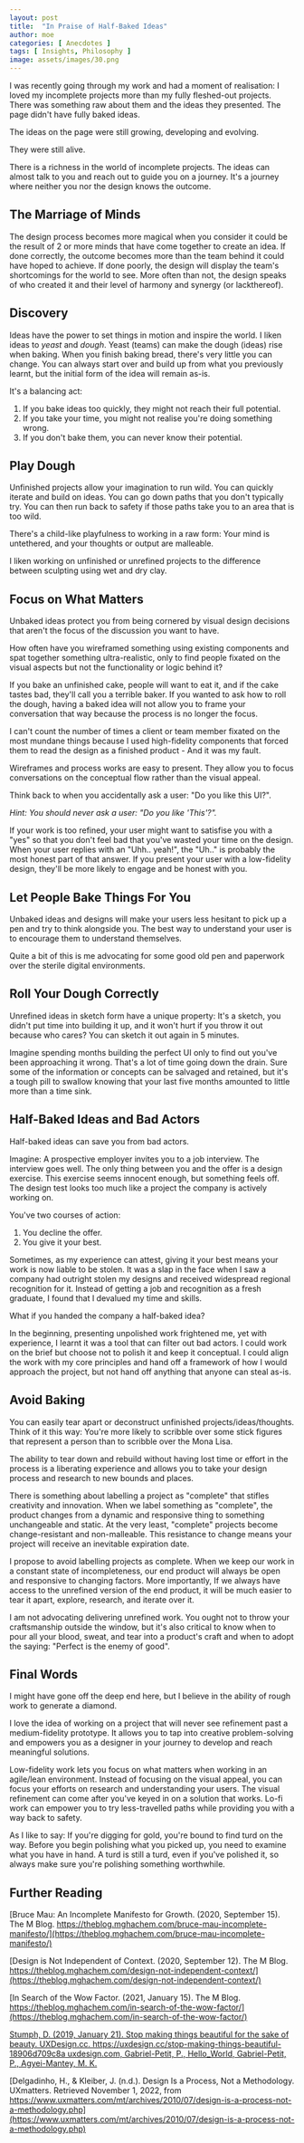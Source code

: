 ```yaml
---
layout: post
title:  "In Praise of Half-Baked Ideas"
author: moe
categories: [ Anecdotes ]
tags: [ Insights, Philosophy ]
image: assets/images/30.png
---
```



I was recently going through my work and had a moment of realisation: I loved my incomplete projects more than my fully fleshed-out projects. There was something raw about them and the ideas they presented. The page didn't have fully baked ideas.

The ideas on the page were still growing, developing and evolving.

They were still alive.

There is a richness in the world of incomplete projects. The ideas can almost talk to you and reach out to guide you on a journey. It's a journey where neither you nor the design knows the outcome.

## The Marriage of Minds

The design process becomes more magical when you consider it could be the result of 2 or more minds that have come together to create an idea. If done correctly, the outcome becomes more than the team behind it could have hoped to achieve. If done poorly, the design will display the team's shortcomings for the world to see. More often than not, the design speaks of who created it and their level of harmony and synergy (or lackthereof).

## Discovery

Ideas have the power to set things in motion and inspire the world. I liken ideas to *yeast* and *dough*. Yeast (teams) can make the dough (ideas) rise when baking. When you finish baking bread, there's very little you can change. You can always start over and build up from what you previously learnt, but the initial form of the idea will remain as-is.

It's a balancing act:

1. If you bake ideas too quickly, they might not reach their full potential.
2. If you take your time, you might not realise you're doing something wrong.
3. If you don't bake them, you can never know their potential.

## Play Dough

Unfinished projects allow your imagination to run wild. You can quickly iterate and build on ideas. You can go down paths that you don't typically try. You can then run back to safety if those paths take you to an area that is too wild.

There's a child-like playfulness to working in a raw form: Your mind is untethered, and your thoughts or output are malleable.

I liken working on unfinished or unrefined projects to the difference between sculpting using wet and dry clay.



## Focus on What Matters

Unbaked ideas protect you from being cornered by visual design decisions that aren't the focus of the discussion you want to have.

How often have you wireframed something using existing components and spat together something ultra-realistic, only to find people fixated on the visual aspects but not the functionality or logic behind it?

If you bake an unfinished cake, people will want to eat it, and if the cake tastes bad, they'll call you a terrible baker. If you wanted to ask how to roll the dough, having a baked idea will not allow you to frame your conversation that way because the process is no longer the focus.

I can't count the number of times a client or team member fixated on the most mundane things because I used high-fidelity components that forced them to read the design as a finished product - And it was my fault.

Wireframes and process works are easy to present. They allow you to focus conversations on the conceptual flow rather than the visual appeal.

Think back to when you accidentally ask a user: "Do you like this UI?".

*Hint: You should never ask a user: "Do you like 'This'?".*

If your work is too refined, your user might want to satisfise you with a "yes" so that you don't feel bad that you've wasted your time on the design. When your user replies with an "Uhh.. yeah!", the "Uh.." is probably the most honest part of that answer. If you present your user with a low-fidelity design, they'll be more likely to engage and be honest with you.



## Let People Bake Things For You

Unbaked ideas and designs will make your users less hesitant to pick up a pen and try to think alongside you. The best way to understand your user is to encourage them to understand themselves.

Quite a bit of this is me advocating for some good old pen and paperwork over the sterile digital environments.

## Roll Your Dough Correctly

Unrefined ideas in sketch form have a unique property: It's a sketch, you didn't put time into building it up, and it won't hurt if you throw it out because who cares? You can sketch it out again in 5 minutes.

Imagine spending months building the perfect UI only to find out you've been approaching it wrong. That's a lot of time going down the drain. Sure some of the information or concepts can be salvaged and retained, but it's a tough pill to swallow knowing that your last five months amounted to little more than a time sink.

## Half-Baked Ideas and Bad Actors

Half-baked ideas can save you from bad actors.

Imagine: A prospective employer invites you to a job interview. The interview goes well. The only thing between you and the offer is a design exercise. This exercise seems innocent enough, but something feels off. The design test looks too much like a project the company is actively working on.

You've two courses of action:
1. You decline the offer.
2. You give it your best.

Sometimes, as my experience can attest, giving it your best means your work is now liable to be stolen. It was a slap in the face when I saw a company had outright stolen my designs and received widespread regional recognition for it. Instead of getting a job and recognition as a fresh graduate, I found that I devalued my time and skills.

What if you handed the company a half-baked idea?

In the beginning, presenting unpolished work frightened me, yet with experience, I learnt it was a tool that can filter out bad actors. I could work on the brief but choose not to polish it and keep it conceptual. I could align the work with my core principles and hand off a framework of how I would approach the project, but not hand off anything that anyone can steal as-is.


## Avoid Baking

You can easily tear apart or deconstruct unfinished projects/ideas/thoughts. Think of it this way: You're more likely to scribble over some stick figures that represent a person than to scribble over the Mona Lisa.

The ability to tear down and rebuild without having lost time or effort in the process is a liberating experience and allows you to take your design process and research to new bounds and places.

There is something about labelling a project as "complete" that stifles creativity and innovation. When we label something as "complete", the product changes from a dynamic and responsive thing to something unchangeable and static. At the very least, "complete" projects become change-resistant and non-malleable. This resistance to change means your project will receive an inevitable expiration date.


I propose to avoid labelling projects as complete. When we keep our work in a constant state of incompleteness, our end product will always be open and responsive to changing factors. More importantly, If we always have access to the unrefined version of the end product, it will be much easier to tear it apart, explore, research, and iterate over it.

I am not advocating delivering unrefined work. You ought not to throw your craftsmanship outside the window, but it's also critical to know when to pour all your blood, sweat, and tear into a product's craft and when to adopt the saying: "Perfect is the enemy of good".


## Final Words

I might have gone off the deep end here, but I believe in the ability of rough work to generate a diamond.

I love the idea of working on a project that will never see refinement past a medium-fidelity prototype. It allows you to tap into creative problem-solving and empowers you as a designer in your journey to develop and reach meaningful solutions.

Low-fidelity work lets you focus on what matters when working in an agile/lean environment. Instead of focusing on the visual appeal, you can focus your efforts on research and understanding your users. The visual refinement can come after you've keyed in on a solution that works. Lo-fi work can empower you to try less-travelled paths while providing you with a way back to safety.

As I like to say: If you're digging for gold, you're bound to find turd on the way. Before you begin polishing what you picked up, you need to examine what you have in hand. A turd is still a turd, even if you've polished it, so always make sure you're polishing something worthwhile.


## Further Reading

[Bruce Mau: An Incomplete Manifesto for Growth. (2020, September 15). The M Blog. https://theblog.mghachem.com/bruce-mau-incomplete-manifesto/](https://theblog.mghachem.com/bruce-mau-incomplete-manifesto/)

[Design is Not Independent of Context. (2020, September 12). The M Blog. https://theblog.mghachem.com/design-not-independent-context/](https://theblog.mghachem.com/design-not-independent-context/)

[In Search of the Wow Factor. (2021, January 15). The M Blog. https://theblog.mghachem.com/in-search-of-the-wow-factor/](https://theblog.mghachem.com/in-search-of-the-wow-factor/)

[Stumph, D. (2019, January 21). Stop making things beautiful for the sake of beauty. UXDesign.cc. https://uxdesign.cc/stop-making-things-beautiful-18906d709c8a uxdesign.com, Gabriel-Petit, P., Hello_World, Gabriel-Petit, P., Agyei-Mantey, M. K.](https://uxdesign.cc/stop-making-things-beautiful-18906d709c8a)

[Delgadinho, H., & Kleiber, J. (n.d.). Design Is a Process, Not a Methodology. UXmatters. Retrieved November 1, 2022, from https://www.uxmatters.com/mt/archives/2010/07/design-is-a-process-not-a-methodology.php](https://www.uxmatters.com/mt/archives/2010/07/design-is-a-process-not-a-methodology.php)
